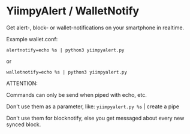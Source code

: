 # YiimpyAlert / WalletNotify
Get alert-, block- or  wallet-notifications on your smartphone in realtime.

Example wallet.conf:

`alertnotify=echo %s | python3 yiimpyalert.py`

or 

`walletnotify=echo %s | python3 yiimpyalert.py`


ATTENTION:

Commands can only be send when piped with echo, etc.

Don't use them as a parameter, like: `yiimpyalert.py %s` | create a pipe

Don't use them for blocknotify, else you get messaged about every new synced block.
